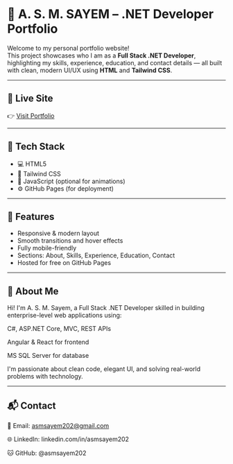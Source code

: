 # 💼 A. S. M. SAYEM – .NET Developer Portfolio

Welcome to my personal portfolio website!  
This project showcases who I am as a **Full Stack .NET Developer**, highlighting my skills, experience, education, and contact details — all built with clean, modern UI/UX using **HTML** and **Tailwind CSS**.

---

## 🔗 Live Site

👉 [Visit Portfolio](https://asmsayem202.github.io/Asm-Sayem-Portfolio)

---

## 🚀 Tech Stack

- 💻 HTML5
- 🎨 Tailwind CSS
- 🧠 JavaScript (optional for animations)
- ⚙️ GitHub Pages (for deployment)

---

## 🎯 Features

- Responsive & modern layout
- Smooth transitions and hover effects
- Fully mobile-friendly
- Sections: About, Skills, Experience, Education, Contact
- Hosted for free on GitHub Pages

---

## 🧠 About Me
Hi! I'm A. S. M. Sayem, a Full Stack .NET Developer skilled in building enterprise-level web applications using:

C#, ASP.NET Core, MVC, REST APIs

Angular & React for frontend

MS SQL Server for database

I'm passionate about clean code, elegant UI, and solving real-world problems with technology.

---

## 📬 Contact
📧 Email: asmsayem202@gmail.com

🌐 LinkedIn: linkedin.com/in/asmsayem202

🐱 GitHub: @asmsayem202
